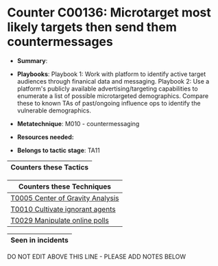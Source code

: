 # Counter C00136: Microtarget most likely targets then send them countermessages

* **Summary**: 

* **Playbooks**: Playbook 1: Work with platform to identify active target audiences through finanical data and messaging.
Playbook 2: Use a platform's publicly available advertising/targeting capabilities to enumerate a list of possible microtargeted demographics.  Compare these to known TAs of past/ongoing influence ops to identify the vulnerable demographics. 


* **Metatechnique**: M010 - countermessaging

* **Resources needed:** 

* **Belongs to tactic stage**: TA11


| Counters these Tactics |
| ---------------------- |



| Counters these Techniques |
| ------------------------- |
| [T0005 Center of Gravity Analysis](../techniques/T0005.md) |
| [T0010 Cultivate ignorant agents](../techniques/T0010.md) |
| [T0029 Manipulate online polls](../techniques/T0029.md) |



| Seen in incidents |
| ----------------- |


DO NOT EDIT ABOVE THIS LINE - PLEASE ADD NOTES BELOW